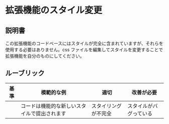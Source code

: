 # 拡張機能のスタイル変更

## 説明書

この拡張機能のコードベースにはスタイルが完全に含まれていますが、それらを使用する必要はありません。css ファイルを編集してスタイルを変更することで拡張機能を自分のものにしてください。

## ルーブリック

| 基準 | 模範的な例                                   | 適切                 | 改善が必要             |
| ---- | -------------------------------------------- | -------------------- | ---------------------- |
|      | コードは機能的な新しいスタイルで提出されます | スタイリングが不完全 | スタイルがバグっている |
